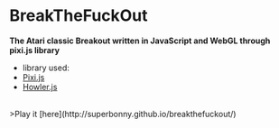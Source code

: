 # BreakTheFuckOut
**The Atari classic Breakout written in JavaScript and WebGL through pixi.js library**
<br />
* library used:
 * [Pixi.js](https://github.com/pixijs/pixi.js)
 * [Howler.js](https://github.com/goldfire/howler.js)

<br />
>Play it [here](http://superbonny.github.io/breakthefuckout/)
